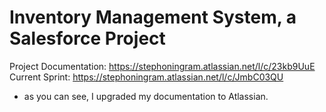 # Inventory Management System, a Salesforce Project

Project Documentation: https://stephoningram.atlassian.net/l/c/23kb9UuE
Current Sprint: https://stephoningram.atlassian.net/l/c/JmbC03QU

* as you can see, I upgraded my documentation to Atlassian.

